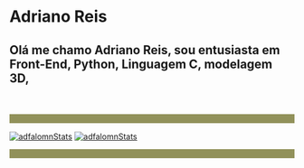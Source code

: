 # Adriano Reis

## Olá me chamo Adriano Reis, sou entusiasta em Front-End, Python, Linguagem C, modelagem 3D,

<br>

<br>

<div style="width: 100%; height: auto; position: relative;">
    <div class="lineSep" style="width: 100%; height: 1rem; background-color: rgba(145, 145, 90, 1); position: absolute;">
    </div>
</div>

<br>

[![adfalomnStats](https://github-readme-stats.vercel.app/api?username=adfalomnlaeninfus&theme=ayu-mirage)](https://github.com/AdfalomnLaeninfus)
[![adfalomnStats](https://github-readme-stats.vercel.app/api/top-langs?username=adfalomnlaeninfus&theme=ayu-mirage)](https://github.com/AdfalomnLaeninfus)

<div style="width: 100%; height: auto; position: relative;">
    <div class="lineSep" style="width: 100%; height: 1rem; background-color: rgba(145, 145, 90, 1); position: absolute;">
    </div>
</div>